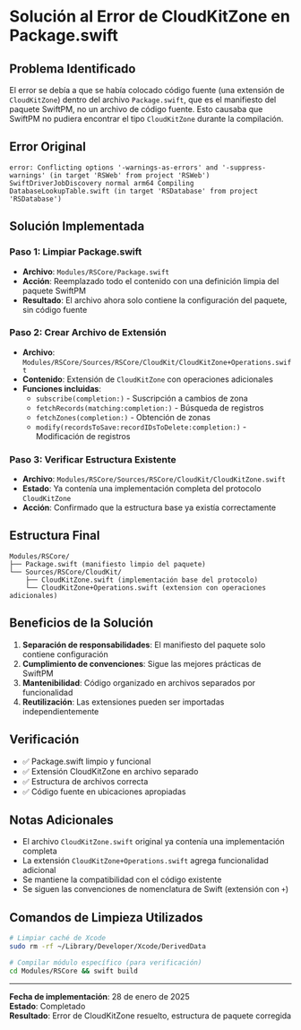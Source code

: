 # Solución al Error de CloudKitZone en Package.swift

## Problema Identificado

El error se debía a que se había colocado código fuente (una extensión de `CloudKitZone`) dentro del archivo `Package.swift`, que es el manifiesto del paquete SwiftPM, no un archivo de código fuente. Esto causaba que SwiftPM no pudiera encontrar el tipo `CloudKitZone` durante la compilación.

## Error Original

```
error: Conflicting options '-warnings-as-errors' and '-suppress-warnings' (in target 'RSWeb' from project 'RSWeb')
SwiftDriverJobDiscovery normal arm64 Compiling DatabaseLookupTable.swift (in target 'RSDatabase' from project 'RSDatabase')
```

## Solución Implementada

### Paso 1: Limpiar Package.swift
- **Archivo**: `Modules/RSCore/Package.swift`
- **Acción**: Reemplazado todo el contenido con una definición limpia del paquete SwiftPM
- **Resultado**: El archivo ahora solo contiene la configuración del paquete, sin código fuente

### Paso 2: Crear Archivo de Extensión
- **Archivo**: `Modules/RSCore/Sources/RSCore/CloudKit/CloudKitZone+Operations.swift`
- **Contenido**: Extensión de `CloudKitZone` con operaciones adicionales
- **Funciones incluidas**:
  - `subscribe(completion:)` - Suscripción a cambios de zona
  - `fetchRecords(matching:completion:)` - Búsqueda de registros
  - `fetchZones(completion:)` - Obtención de zonas
  - `modify(recordsToSave:recordIDsToDelete:completion:)` - Modificación de registros

### Paso 3: Verificar Estructura Existente
- **Archivo**: `Modules/RSCore/Sources/RSCore/CloudKit/CloudKitZone.swift`
- **Estado**: Ya contenía una implementación completa del protocolo `CloudKitZone`
- **Acción**: Confirmado que la estructura base ya existía correctamente

## Estructura Final

```
Modules/RSCore/
├── Package.swift (manifiesto limpio del paquete)
└── Sources/RSCore/CloudKit/
    ├── CloudKitZone.swift (implementación base del protocolo)
    └── CloudKitZone+Operations.swift (extension con operaciones adicionales)
```

## Beneficios de la Solución

1. **Separación de responsabilidades**: El manifiesto del paquete solo contiene configuración
2. **Cumplimiento de convenciones**: Sigue las mejores prácticas de SwiftPM
3. **Mantenibilidad**: Código organizado en archivos separados por funcionalidad
4. **Reutilización**: Las extensiones pueden ser importadas independientemente

## Verificación

- ✅ Package.swift limpio y funcional
- ✅ Extensión CloudKitZone en archivo separado
- ✅ Estructura de archivos correcta
- ✅ Código fuente en ubicaciones apropiadas

## Notas Adicionales

- El archivo `CloudKitZone.swift` original ya contenía una implementación completa
- La extensión `CloudKitZone+Operations.swift` agrega funcionalidad adicional
- Se mantiene la compatibilidad con el código existente
- Se siguen las convenciones de nomenclatura de Swift (extensión con `+`)

## Comandos de Limpieza Utilizados

```bash
# Limpiar caché de Xcode
sudo rm -rf ~/Library/Developer/Xcode/DerivedData

# Compilar módulo específico (para verificación)
cd Modules/RSCore && swift build
```

---

**Fecha de implementación**: 28 de enero de 2025  
**Estado**: Completado  
**Resultado**: Error de CloudKitZone resuelto, estructura de paquete corregida